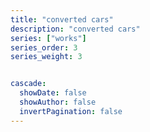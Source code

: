```yaml
---
title: "converted cars"
description: "converted cars"
series: ["works"]
series_order: 3
series_weight: 3


cascade:
  showDate: false
  showAuthor: false
  invertPagination: false
---
```


